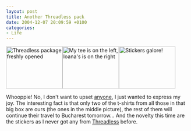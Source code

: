```yaml
---
layout: post
title: Another Threadless pack
date: 2004-12-07 20:09:59 +0100
categories:
- Life
---
```

<a href="https://content.rusiczki.net/blogpics/threadless_december_2004_01.php" onclick="window.open('https://content.rusiczki.net/blogpics/threadless_december_2004_01.php','popup','width=640,height=480,scrollbars=no,resizable=no,toolbar=no,directories=no,location=no,menubar=no,status=no,left=0,top=0'); return false"><img src="https://content.rusiczki.net/blogpics/threadless_december_2004_01-thumb.jpg" width="155" height="116" border="0" alt="Threadless package freshly opened" class="image" /></a><a href="https://content.rusiczki.net/blogpics/threadless_december_2004_021.php" onclick="window.open('https://content.rusiczki.net/blogpics/threadless_december_2004_021.php','popup','width=640,height=480,scrollbars=no,resizable=no,toolbar=no,directories=no,location=no,menubar=no,status=no,left=0,top=0'); return false"><img src="https://content.rusiczki.net/blogpics/threadless_december_2004_02-thumb.jpg" width="155" height="116" border="0" alt="My tee is on the left, Ioana's is on the right" class="image" /></a><a href="https://content.rusiczki.net/blogpics/threadless_december_2004_03.php" onclick="window.open('https://content.rusiczki.net/blogpics/threadless_december_2004_03.php','popup','width=640,height=480,scrollbars=no,resizable=no,toolbar=no,directories=no,location=no,menubar=no,status=no,left=0,top=0'); return false"><img src="https://content.rusiczki.net/blogpics/threadless_december_2004_03-thumb.jpg" width="155" height="116" border="0" alt="Stickers galore!" class="image" /></a>

Whooppie! No, I don't want to upset <a href="http://www.supermagnet.ro/deea/index.php?p=57">anyone</a>, I just wanted to express my joy. The interesting fact is that only two of the t-shirts from all those in that big box are ours (the ones in the middle picture), the rest of them will continue their travel to Bucharest tomorrow... And the novelty this time are the stickers as I never got any from <a href="http://www.threadless.com">Threadless</a> before.

